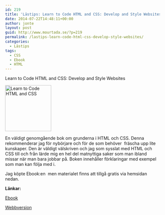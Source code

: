 ```yaml
---
id: 219
title: 'Lästips: Learn to Code HTML and CSS: Develop and Style Websites'
date: 2014-07-22T14:48:11+00:00
author: jonte
layout: post
guid: http://www.mourtada.se/?p=219
permalink: /lastips-learn-code-html-css-develop-style-websites/
categories:
  - Lästips
tags:
  - CSS
  - Ebook
  - HTML
---
```

Learn to Code HTML and CSS: Develop and Style Websites

[<img class="alignnone wp-image-222 size-thumbnail" src="//www.mourtada.se/wp-content/uploads/2014/07/ShowCover-150x150.jpg" alt="Learn to Code HTML and CSS" width="150" height="150" />](http://www.mourtada.se/wp-content/uploads/2014/07/ShowCover.jpg)

En väldigt genomgående bok om grunderna i HTML och CSS. Denna rekommenderar jag för nybörjare och för de som behöver  fräscha upp lite kunskaper. Den är väldigt välskriven och jag som sysslat med HTML och CSS till och från lärde mig en hel del matnyttiga saker som man ibland missar när man bara jobbar på. Boken innehåller förklaringar med exempel som man kan följa med i.

Jag köpte Ebook:en  men materialet finns att tillgå gratis via hemsidan nedan.

**Länkar:**

[Ebook](http://www.peachpit.com/store/learn-to-code-html-and-css-develop-and-style-websites-9780321940520 "Learn to Code HTML and CSS: Develop and Style Websites")

[Webbversion](http://learn.shayhowe.com/html-css/ "Learn to Code HTML and CSS: Develop and Style Websites")

&nbsp;